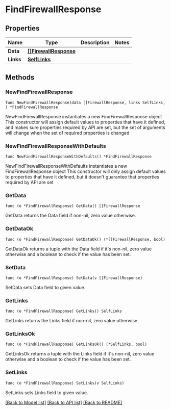 # FindFirewallResponse

## Properties

Name | Type | Description | Notes
------------ | ------------- | ------------- | -------------
**Data** | [**[]FirewallResponse**](FirewallResponse.md) |  | 
**Links** | [**SelfLinks**](SelfLinks.md) |  | 

## Methods

### NewFindFirewallResponse

`func NewFindFirewallResponse(data []FirewallResponse, links SelfLinks, ) *FindFirewallResponse`

NewFindFirewallResponse instantiates a new FindFirewallResponse object
This constructor will assign default values to properties that have it defined,
and makes sure properties required by API are set, but the set of arguments
will change when the set of required properties is changed

### NewFindFirewallResponseWithDefaults

`func NewFindFirewallResponseWithDefaults() *FindFirewallResponse`

NewFindFirewallResponseWithDefaults instantiates a new FindFirewallResponse object
This constructor will only assign default values to properties that have it defined,
but it doesn't guarantee that properties required by API are set

### GetData

`func (o *FindFirewallResponse) GetData() []FirewallResponse`

GetData returns the Data field if non-nil, zero value otherwise.

### GetDataOk

`func (o *FindFirewallResponse) GetDataOk() (*[]FirewallResponse, bool)`

GetDataOk returns a tuple with the Data field if it's non-nil, zero value otherwise
and a boolean to check if the value has been set.

### SetData

`func (o *FindFirewallResponse) SetData(v []FirewallResponse)`

SetData sets Data field to given value.


### GetLinks

`func (o *FindFirewallResponse) GetLinks() SelfLinks`

GetLinks returns the Links field if non-nil, zero value otherwise.

### GetLinksOk

`func (o *FindFirewallResponse) GetLinksOk() (*SelfLinks, bool)`

GetLinksOk returns a tuple with the Links field if it's non-nil, zero value otherwise
and a boolean to check if the value has been set.

### SetLinks

`func (o *FindFirewallResponse) SetLinks(v SelfLinks)`

SetLinks sets Links field to given value.



[[Back to Model list]](../README.md#documentation-for-models) [[Back to API list]](../README.md#documentation-for-api-endpoints) [[Back to README]](../README.md)


